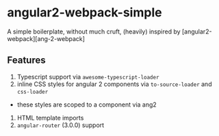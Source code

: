 # angular2-webpack-simple

A simple boilerplate, without much cruft, (heavily) inspired by [angular2-webpack][ang-2-webpack]

## Features

1. Typescript support via `awesome-typescript-loader`
1. inline CSS styles for angular 2 components via `to-source-loader` and `css-loader`
 - these styles are scoped to a component via ang2
1. HTML template imports
1. `angular-router` (3.0.0) support


[ang2-webpack]: https://github.com/preboot/angular2-webpack